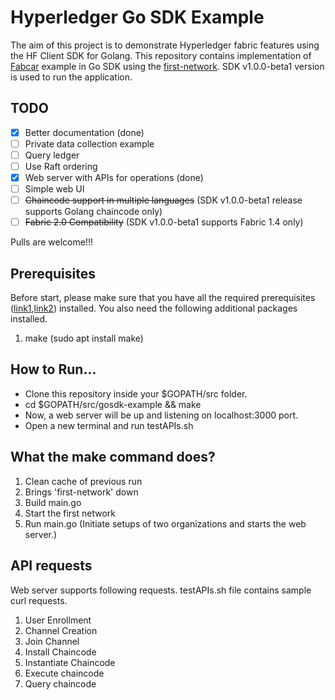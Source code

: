 # Hyperledger Go SDK Example

The aim of this project is to demonstrate Hyperledger fabric features using the HF Client SDK for Golang. This repository contains implementation of [Fabcar](https://hyperledger-fabric.readthedocs.io/en/release-1.4/understand_fabcar_network.html) example in Go SDK using the [first-network](https://hyperledger-fabric.readthedocs.io/en/release-1.4/build_network.html). SDK v1.0.0-beta1 version is used to run the application.

## TODO

- [x] Better documentation (done)
- [ ] Private data collection example
- [ ] Query ledger 
- [ ] Use Raft ordering
- [x] Web server with APIs for operations (done)
- [ ] Simple web UI
- [ ] ~~Chaincode support in multiple languages~~ (SDK v1.0.0-beta1 release supports Golang chaincode only)
- [ ] ~~Fabric 2.0 Compatibility~~ (SDK v1.0.0-beta1 supports Fabric 1.4 only)
  
Pulls are welcome!!!
  
## Prerequisites

Before start, please make sure that you have all the required prerequisites ([link1](https://hyperledger-fabric.readthedocs.io/en/release-1.4/prereqs.html),[link2](https://hyperledger-fabric.readthedocs.io/en/release-1.4/install.html)) installed. You also need the following additional packages installed.

1. make (sudo apt install make)

## How to Run...

- Clone this repository inside your $GOPATH/src folder.
- cd $GOPATH/src/gosdk-example && make
- Now, a web server will be up and listening on localhost:3000 port.
- Open a new terminal and run testAPIs.sh

## What the make command does?

1. Clean cache of previous run
2. Brings 'first-network' down
3. Build main.go
4. Start the first network
5. Run main.go (Initiate setups of two organizations and starts the web server.)

## API requests

Web server supports following requests. testAPIs.sh file contains sample curl requests.
1. User Enrollment
2. Channel Creation
3. Join Channel
4. Install Chaincode
5. Instantiate Chaincode
6. Execute chaincode
7. Query chaincode